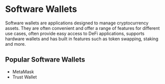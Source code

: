 # Software Wallets

Software wallets are applications designed to manage cryptocurrency assets.
They are often convenient and offer a range of features for different use cases, often provide easy access to DeFi applications, supports hardware wallets and has built in features such as token swapping, staking and more.


## Popular Software Wallets

- MetaMask
- Trust Wallet
